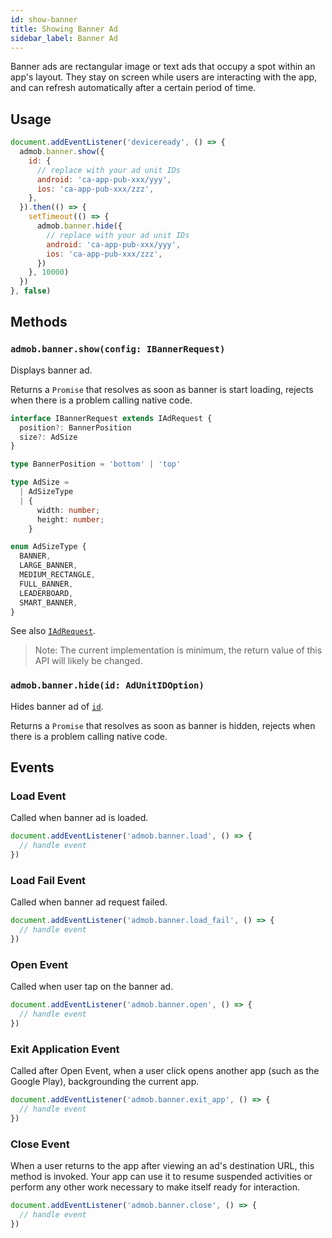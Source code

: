 ```yaml
---
id: show-banner
title: Showing Banner Ad
sidebar_label: Banner Ad
---
```


Banner ads are rectangular image or text ads that occupy a spot within an app's layout. They stay on screen while users are interacting with the app, and can refresh automatically after a certain period of time.

## Usage

```js
document.addEventListener('deviceready', () => {
  admob.banner.show({
    id: {
      // replace with your ad unit IDs
      android: 'ca-app-pub-xxx/yyy',
      ios: 'ca-app-pub-xxx/zzz',
    },
  }).then(() => {
    setTimeout(() => {
      admob.banner.hide({
        // replace with your ad unit IDs
        android: 'ca-app-pub-xxx/yyy',
        ios: 'ca-app-pub-xxx/zzz',
      })
    }, 10000)
  })
}, false)
```

## Methods

### `admob.banner.show(config: IBannerRequest)`

Displays banner ad.

Returns a `Promise` that resolves as soon as banner is start loading, rejects when there is a problem calling native code.

```ts
interface IBannerRequest extends IAdRequest {
  position?: BannerPosition
  size?: AdSize
}

type BannerPosition = 'bottom' | 'top'

type AdSize =
  | AdSizeType
  | {
      width: number;
      height: number;
    }

enum AdSizeType {
  BANNER,
  LARGE_BANNER,
  MEDIUM_RECTANGLE,
  FULL_BANNER,
  LEADERBOARD,
  SMART_BANNER,
}
```

See also [`IAdRequest`](./ad-request-options.md#iadrequest).

> Note: The current implementation is minimum, the return value of this API will likely be changed.

### `admob.banner.hide(id: AdUnitIDOption)`

Hides banner ad of [`id`](./ad-request-options.md#adunitidoption).

Returns a `Promise` that resolves as soon as banner is hidden, rejects when there is a problem calling native code.

## Events

### Load Event

Called when banner ad is loaded.

```js
document.addEventListener('admob.banner.load', () => {
  // handle event
})
```

### Load Fail Event

Called when banner ad request failed.

```js
document.addEventListener('admob.banner.load_fail', () => {
  // handle event
})
```

### Open Event

Called when user tap on the banner ad.

```js
document.addEventListener('admob.banner.open', () => {
  // handle event
})
```

### Exit Application Event

Called after Open Event, when a user click opens another app (such as the Google Play), backgrounding the current app.

```js
document.addEventListener('admob.banner.exit_app', () => {
  // handle event
})
```

### Close Event

When a user returns to the app after viewing an ad's destination URL, this method is invoked. Your app can use it to resume suspended activities or perform any other work necessary to make itself ready for interaction.

```js
document.addEventListener('admob.banner.close', () => {
  // handle event
})
```

